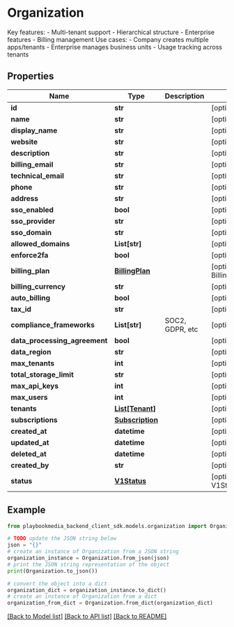 # Organization

Key features: - Multi-tenant support - Hierarchical structure - Enterprise features - Billing management  Use cases: - Company creates multiple apps/tenants - Enterprise manages business units - Usage tracking across tenants

## Properties

Name | Type | Description | Notes
------------ | ------------- | ------------- | -------------
**id** | **str** |  | [optional] 
**name** | **str** |  | [optional] 
**display_name** | **str** |  | [optional] 
**website** | **str** |  | [optional] 
**description** | **str** |  | [optional] 
**billing_email** | **str** |  | [optional] 
**technical_email** | **str** |  | [optional] 
**phone** | **str** |  | [optional] 
**address** | **str** |  | [optional] 
**sso_enabled** | **bool** |  | [optional] 
**sso_provider** | **str** |  | [optional] 
**sso_domain** | **str** |  | [optional] 
**allowed_domains** | **List[str]** |  | [optional] 
**enforce2fa** | **bool** |  | [optional] 
**billing_plan** | [**BillingPlan**](BillingPlan.md) |  | [optional] [default to BillingPlan.UNSPECIFIED]
**billing_currency** | **str** |  | [optional] 
**auto_billing** | **bool** |  | [optional] 
**tax_id** | **str** |  | [optional] 
**compliance_frameworks** | **List[str]** | SOC2, GDPR, etc | [optional] 
**data_processing_agreement** | **bool** |  | [optional] 
**data_region** | **str** |  | [optional] 
**max_tenants** | **int** |  | [optional] 
**total_storage_limit** | **str** |  | [optional] 
**max_api_keys** | **int** |  | [optional] 
**max_users** | **int** |  | [optional] 
**tenants** | [**List[Tenant]**](Tenant.md) |  | [optional] 
**subscriptions** | [**Subscription**](Subscription.md) |  | [optional] 
**created_at** | **datetime** |  | [optional] 
**updated_at** | **datetime** |  | [optional] 
**deleted_at** | **datetime** |  | [optional] 
**created_by** | **str** |  | [optional] 
**status** | [**V1Status**](V1Status.md) |  | [optional] [default to V1Status.UNSPECIFIED]

## Example

```python
from playbookmedia_backend_client_sdk.models.organization import Organization

# TODO update the JSON string below
json = "{}"
# create an instance of Organization from a JSON string
organization_instance = Organization.from_json(json)
# print the JSON string representation of the object
print(Organization.to_json())

# convert the object into a dict
organization_dict = organization_instance.to_dict()
# create an instance of Organization from a dict
organization_from_dict = Organization.from_dict(organization_dict)
```
[[Back to Model list]](../README.md#documentation-for-models) [[Back to API list]](../README.md#documentation-for-api-endpoints) [[Back to README]](../README.md)


